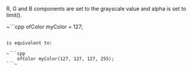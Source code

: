 R, G and B components are set to the grayscale value and alpha is
set to limit().

~```cpp
    ofColor myColor = 127;
```~

is equivalent to:

~```cpp
    ofColor myColor(127, 127, 127, 255);
```~
